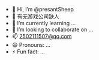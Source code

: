 - 👋 Hi, I’m @presantSheep
- 👀 有无游戏公司缺人
- 🌱 I’m currently learning ...
- 💞️ I’m looking to collaborate on ...
- 📫 2502111507@qq.com
- 😄 Pronouns: ...
- ⚡ Fun fact: ...

<!---
presantSheep/presantSheep is a ✨ special ✨ repository because its `README.md` (this file) appears on your GitHub profile.
You can click the Preview link to take a look at your changes.
--->
